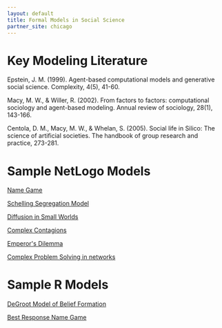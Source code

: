 ```yaml
---
layout: default
title: Formal Models in Social Science
partner_site: chicago
---
```


# Key Modeling Literature
Epstein, J. M. (1999). Agent-based computational models and generative social science. Complexity, 4(5), 41-60.

Macy, M. W., & Willer, R. (2002). From factors to factors: computational sociology and agent-based modeling. Annual review of sociology, 28(1), 143-166.

Centola, D. M., Macy, M. W., & Whelan, S. (2005). Social life in Silico: The science of artificial societies. The handbook of group research and practice, 273-281.

# Sample NetLogo Models
[Name Game](http://netlogoweb.org/web?url=http://modelingcommons.org/browse/5218/model_contents&name=Name%20Game)

[Schelling Segregation Model](http://netlogoweb.org/web?url=http://modelingcommons.org/browse/1466/model_contents&name=Schelling%20Segregation%20Model)

[Diffusion in Small Worlds](http://netlogoweb.org/web?url=http://modelingcommons.org/browse/5217/model_contents&name=Diffusion%20In%20Small%20Worlds)

[Complex Contagions](http://netlogoweb.org/web?url=http://modelingcommons.org/browse/5216/model_contents&name=Complex%20Contagions)

[Emperor's Dilemma](http://netlogoweb.org/web?url=http://modelingcommons.org/browse/5215/model_contents&name=Emperor%27s%20Dilemma)

[Complex Problem Solving in networks](http://netlogoweb.org/web?url=http://modelingcommons.org/browse/5219/model_contents&name=Problem%20Solving%20in%20Networks)

# Sample R Models
[DeGroot Model of Belief Formation](https://github.com/joshua-a-becker/degroot-simulation)

[Best Response Name Game](https://github.com/NetworkDynamicsGroup/BestResponseNameGame/blob/master/BestResponseNameGame.R)
